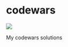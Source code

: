 # codewars

[![](https://www.codewars.com/users/alexlearnsai/badges/large)](https://www.codewars.com/users/alexlearnsai/)

My codewars solutions
